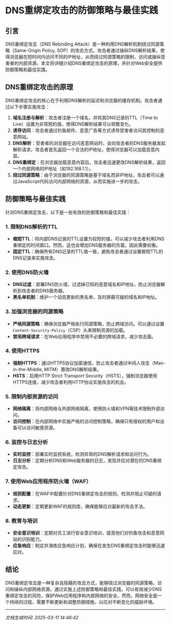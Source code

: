 # DNS重绑定攻击的防御策略与最佳实践

## 引言

DNS重绑定攻击（DNS Rebinding Attack）是一种利用DNS解析机制绕过同源策略（Same-Origin Policy, SOP）的攻击方式。攻击者通过操纵DNS解析结果，使得浏览器在短时间内访问不同的IP地址，从而绕过同源策略的限制，访问或操纵受害者的内部资源。本文将详细介绍DNS重绑定攻击的原理，并针对Web安全提供防御策略和最佳实践。

## DNS重绑定攻击的原理

DNS重绑定攻击的核心在于利用DNS解析的延迟和浏览器的缓存机制。攻击者通过以下步骤实施攻击：

1. **域名注册与解析**：攻击者注册一个域名，并将其DNS记录的TTL（Time to Live）设置为非常短的值，使得DNS解析结果可以频繁变化。
2. **诱导访问**：攻击者通过钓鱼邮件、恶意广告等方式诱导受害者访问其控制的恶意网站。
3. **DNS解析**：受害者的浏览器在访问恶意网站时，会向攻击者的DNS服务器发起解析请求。攻击者首先返回一个合法的IP地址，使得浏览器可以加载恶意内容。
4. **DNS重绑定**：在浏览器加载恶意内容后，攻击者迅速更改DNS解析结果，返回一个内部网络的IP地址（如192.168.1.1）。
5. **绕过同源策略**：由于浏览器的同源策略是基于域名而非IP地址，攻击者可以通过JavaScript代码访问内部网络的资源，从而实施进一步的攻击。

## 防御策略与最佳实践

针对DNS重绑定攻击，以下是一些有效的防御策略和最佳实践：

### 1. **限制DNS解析的TTL**

- **缩短TTL**：将内部DNS记录的TTL设置为较短的值，可以减少攻击者利用DNS重绑定的时间窗口。然而，这也会增加DNS服务器的负载，因此需要权衡。
- **固定TTL**：确保所有DNS记录的TTL值一致，避免攻击者通过设置极短TTL的DNS记录来实施攻击。

### 2. **使用DNS防火墙**

- **DNS过滤**：部署DNS防火墙，过滤掉已知的恶意域名和IP地址，防止浏览器解析到攻击者的DNS服务器。
- **黑名单机制**：维护一个动态更新的黑名单，及时屏蔽可疑的域名和IP地址。

### 3. **加强浏览器的同源策略**

- **严格同源策略**：确保浏览器严格执行同源策略，防止跨域访问。可以通过设置`Content-Security-Policy`（CSP）头来限制资源的加载。
- **禁用跨域请求**：在Web应用程序中禁用不必要的跨域请求，减少攻击面。

### 4. **使用HTTPS**

- **强制HTTPS**：通过HTTPS协议加密通信，防止攻击者通过中间人攻击（Man-in-the-Middle, MITM）篡改DNS解析结果。
- **HSTS**：启用HTTP Strict Transport Security（HSTS），强制浏览器使用HTTPS连接，减少攻击者利用HTTP协议实施攻击的机会。

### 5. **限制内部资源的访问**

- **网络隔离**：将内部网络与外部网络隔离，使用防火墙和VPN等技术限制外部访问。
- **访问控制**：在内部网络中实施严格的访问控制策略，确保只有授权的用户和设备可以访问敏感资源。

### 6. **监控与日志分析**

- **实时监控**：部署实时监控系统，检测异常的DNS解析请求和访问行为。
- **日志分析**：定期分析DNS和Web服务器的日志，发现并应对潜在的DNS重绑定攻击。

### 7. **使用Web应用程序防火墙（WAF）**

- **规则配置**：在WAF中配置针对DNS重绑定攻击的规则，检测并阻止可疑的请求。
- **动态更新**：定期更新WAF的规则库，确保能够应对最新的攻击手法。

### 8. **教育与培训**

- **安全意识培训**：定期对员工进行安全意识培训，提高他们对钓鱼攻击和恶意网站的识别能力。
- **应急响应**：制定并演练应急响应计划，确保在发生DNS重绑定攻击时能够迅速应对。

## 结论

DNS重绑定攻击是一种复杂且隐蔽的攻击方式，能够绕过浏览器的同源策略，访问和操纵内部网络资源。通过实施上述防御策略和最佳实践，可以有效减少DNS重绑定攻击的风险，保护Web应用程序和内部网络的安全。然而，网络安全是一个持续的过程，需要不断更新和调整防御措施，以应对不断变化的威胁环境。

---

*文档生成时间: 2025-03-11 14:46:42*























